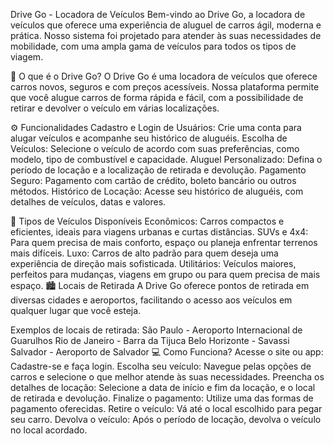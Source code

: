 Drive Go - Locadora de Veículos
Bem-vindo ao Drive Go, a locadora de veículos que oferece uma experiência de aluguel de carros ágil, moderna e prática. Nosso sistema foi projetado para atender às suas necessidades de mobilidade, com uma ampla gama de veículos para todos os tipos de viagem.

🚗 O que é o Drive Go?
O Drive Go é uma locadora de veículos que oferece carros novos, seguros e com preços acessíveis. Nossa plataforma permite que você alugue carros de forma rápida e fácil, com a possibilidade de retirar e devolver o veículo em várias localizações.

⚙️ Funcionalidades
Cadastro e Login de Usuários: Crie uma conta para alugar veículos e acompanhe seu histórico de aluguéis.
Escolha de Veículos: Selecione o veículo de acordo com suas preferências, como modelo, tipo de combustível e capacidade.
Aluguel Personalizado: Defina o período de locação e a localização de retirada e devolução.
Pagamento Seguro: Pagamento com cartão de crédito, boleto bancário ou outros métodos.
Histórico de Locação: Acesse seu histórico de aluguéis, com detalhes de veículos, datas e valores.


🚙 Tipos de Veículos Disponíveis
Econômicos: Carros compactos e eficientes, ideais para viagens urbanas e curtas distâncias.
SUVs e 4x4: Para quem precisa de mais conforto, espaço ou planeja enfrentar terrenos mais difíceis.
Luxo: Carros de alto padrão para quem deseja uma experiência de direção mais sofisticada.
Utilitários: Veículos maiores, perfeitos para mudanças, viagens em grupo ou para quem precisa de mais espaço.
🏙️ Locais de Retirada
A Drive Go oferece pontos de retirada em diversas cidades e aeroportos, facilitando o acesso aos veículos em qualquer lugar que você esteja.

Exemplos de locais de retirada:
São Paulo - Aeroporto Internacional de Guarulhos
Rio de Janeiro - Barra da Tijuca
Belo Horizonte - Savassi
Salvador - Aeroporto de Salvador
💻 Como Funciona?
Acesse o site ou app: Cadastre-se e faça login.
Escolha seu veículo: Navegue pelas opções de carros e selecione o que melhor atende às suas necessidades.
Preencha os detalhes de locação: Selecione a data de início e fim da locação, e o local de retirada e devolução.
Finalize o pagamento: Utilize uma das formas de pagamento oferecidas.
Retire o veículo: Vá até o local escolhido para pegar seu carro.
Devolva o veículo: Após o período de locação, devolva o veículo no local acordado.

